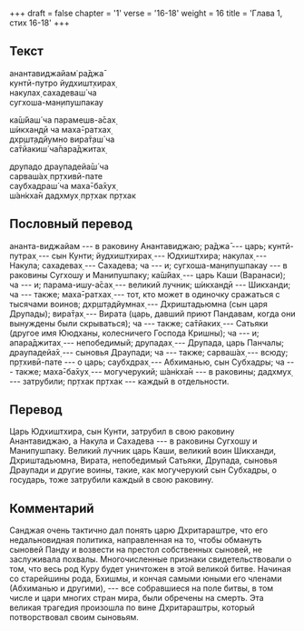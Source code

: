 +++
draft = false
chapter = '1'
verse = '16-18'
weight = 16
title = 'Глава 1, стих 16-18'
+++
## Текст

анантавиджайам̇ ра̄джа̄  
кунтӣ-путро йудхишт̣хирах̣  
накулах̣ сахадеваш́ ча  
сугхоша-ман̣ипушпакау  

ка̄ш́йаш́ ча парамешв-а̄сах̣  
ш́икхан̣д̣ӣ ча маха̄-ратхах̣  
дхр̣шт̣адйумно вира̄т̣аш́ ча  
са̄тйакиш́ ча̄пара̄джитах̣  

друпадо драупадейа̄ш́ ча  
сарваш́ах̣ пр̣тхивӣ-пате  
саубхадраш́ ча маха̄-ба̄хух̣  
ш́ан̇кха̄н дадхмух̣ пр̣тхак пр̣тхак

## Пословный перевод

ананта-виджайам --- в раковину Анантавиджаю; ра̄джа̄ --- царь;
кунтӣ-путрах̣ --- сын Кунти; йудхишт̣хирах̣ --- Юдхиштхира; накулах̣ ---
Накула; сахадевах̣ --- Сахадева; ча --- и; сугхоша-ман̣ипушпакау --- в
раковины Сугхошу и Манипушпаку; ка̄ш́йах̣ --- царь Каши (Варанаси); ча ---
и; парама-ишу-а̄сах̣ --- великий лучник; ш́икхан̣д̣ӣ --- Шикханди; ча ---
также; маха̄-ратхах̣ --- тот, кто может в одиночку сражаться с тысячами
воинов; дхр̣шт̣адйумнах̣ --- Дхриштадьюмна (сын царя Друпады); вира̄т̣ах̣ ---
Вирата (царь, давший приют Пандавам, когда они вынуждены были
скрываться); ча --- также; са̄тйаких̣ --- Сатьяки (другое имя Ююдханы,
колесничего Господа Кришны); ча --- и; апара̄джитах̣ --- непобедимый;
друпадах̣ --- Друпада, царь Панчалы; драупадейа̄х̣ --- сыновья Драупади; ча
--- также; сарваш́ах̣ --- всюду; пр̣тхивӣ-пате --- о царь; саубхдрах̣ ---
Абхиманью, сын Субхадры; ча --- также; маха̄-ба̄хух̣ --- могучерукий;
ш́ан̇кха̄н --- в раковины; дадхмух̣ --- затрубили; пр̣тхак пр̣тхак --- каждый
в отдельности.

## Перевод

Царь Юдхиштхира, сын Кунти, затрубил в свою раковину Анантавиджаю, а
Накула и Сахадева --- в раковины Сугхошу и Манипушпаку. Великий лучник
царь Каши, великий воин Шикханди, Дхриштадьюмна, Вирата, непобедимый
Сатьяки, Друпада, сыновья Драупади и другие воины, такие, как
могучерукий сын Субхадры, о государь, тоже затрубили каждый в свою
раковину.

## Комментарий

Санджая очень тактично дал понять царю Дхритараштре, что его
недальновидная политика, направленная на то, чтобы обмануть сыновей
Панду и возвести на престол собственных сыновей, не заслуживала похвалы.
Многочисленные признаки свидетельствовали о том, что весь род Куру будет
уничтожен в этой великой битве. Начиная со старейшины рода, Бхишмы, и
кончая самыми юными его членами (Абхиманью и другими), --- все
собравшиеся на поле битвы, в том числе и цари многих стран мира, были
обречены на смерть. Эта великая трагедия произошла по вине Дхритараштры,
который потворствовал своим сыновьям.
